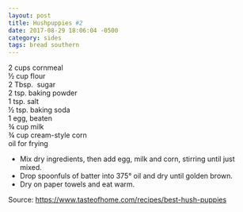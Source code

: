 ```yaml
---
layout: post
title: Hushpuppies #2
date: 2017-08-29 18:06:04 -0500
category: sides
tags: bread southern
---
```

<span class="rd_name">2 cups cornmeal  
</span><span class="rd_name">½ cup flour  
</span><span class="rd_name">2 Tbsp.  sugar  
</span><span class="rd_name">2 tsp. baking powder  
</span><span class="rd_name">1 tsp. salt  
</span><span class="rd_name">½ tsp. baking soda  
</span><span class="rd_name">1 egg, beaten  
</span><span class="rd_name">¾ cup milk  
</span><span class="rd_name">¾ cup cream-style corn  
</span><span class="rd_name">oil for frying</span>
<ul>
 	<li>Mix dry ingredients, then add egg, milk and corn, stirring until just mixed.</li>
 	<li>Drop spoonfuls of batter into 375° oil and dry until golden brown.</li>
 	<li>Dry on paper towels and eat warm.</li>
</ul>
<dl class="numbered-list">
 	<dt></dt>
 	<dt></dt>
</dl>
<div class="row-fluid publication rd_font11px">Source: <a href="https://www.tasteofhome.com/recipes/best-hush-puppies">https://www.tasteofhome.com/recipes/best-hush-puppies</a></div>
